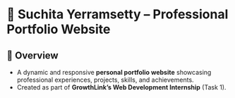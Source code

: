 # 💼 Suchita Yerramsetty – Professional Portfolio Website

## 🌟 Overview  
- A dynamic and responsive **personal portfolio website** showcasing professional experiences, projects, skills, and achievements. 
- Created as part of **GrowthLink’s Web Development Internship** (Task 1).
